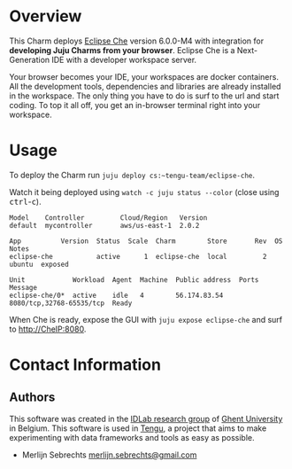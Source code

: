 # Overview

This Charm deploys [Eclipse Che](http://www.eclipse.org/che/) version 6.0.0-M4 with integration for **developing Juju Charms from your browser**. Eclipse Che is a Next-Generation IDE with a developer workspace server.

Your browser becomes your IDE, your workspaces are docker containers. All the development tools, dependencies and libraries are already installed in the workspace. The only thing you have to do is surf to the url and start coding. To top it all off, you get an in-browser terminal right into your workspace.

# Usage

To deploy the Charm run `juju deploy cs:~tengu-team/eclipse-che`.

Watch it being deployed using `watch -c juju status --color` (close using <kbd>ctrl</kbd>-<kbd>c</kbd>).

```
Model    Controller         Cloud/Region   Version
default  mycontroller       aws/us-east-1  2.0.2

App          Version  Status  Scale  Charm        Store       Rev  OS      Notes
eclipse-che           active      1  eclipse-che  local         2  ubuntu  exposed

Unit            Workload  Agent  Machine  Public address  Ports                     Message
eclipse-che/0*  active    idle   4        56.174.83.54    8080/tcp,32768-65535/tcp  Ready

```

When Che is ready, expose the GUI with `juju expose eclipse-che` and surf to [http://CheIP:8080]().

# Contact Information

## Authors

This software was created in the [IDLab research group](https://www.ugent.be/ea/idlab) of [Ghent University](https://www.ugent.be) in Belgium. This software is used in [Tengu](https://tengu.io), a project that aims to make experimenting with data frameworks and tools as easy as possible.

 - Merlijn Sebrechts <merlijn.sebrechts@gmail.com>
